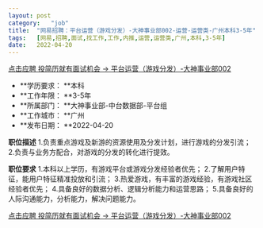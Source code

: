 ```yaml
---
layout:	post
category:	"job"
title:	"网易招聘：平台运营（游戏分发）-大神事业部002-运营-运营类-广州本科3-5年"
tags:	[网易,招聘,面试,找工作,工作,内推,运营,运营类,广州,本科,3-5年]
date:	2022-04-20
---
```


[点击应聘 投简历就有面试机会 -> 平台运营（游戏分发）-大神事业部002](http://mobile.bole.netease.com/bole/boleDetail?id=35986&employeeId=346f03c3cda5f04c&key=all)



- **学历要求： **本科
- **工作年限： **3-5年
- **所属部门： **大神事业部-中台数据部-平台组
- **工作城市： **广州
- **发布日期： **2022-04-20



**职位描述**
1.负责重点游戏及新游的资源使用及分发计划，进行游戏的分发引流；
2.负责与业务方配合，对游戏的分发的转化进行提效。



**职位要求**
1.本科以上学历，有游戏平台或游戏分发经验者优先；
2.了解用户特征，能用户特征精准投放和引流；
3.热爱游戏，有丰富的游戏经验，有游戏社区经验者优先；
4.具备良好的数据分析、逻辑分析能力和运营思路；
5.具备良好的人际沟通能力，分析能力，解决问题能力。



[点击应聘 投简历就有面试机会 -> 平台运营（游戏分发）-大神事业部002](http://mobile.bole.netease.com/bole/boleDetail?id=35986&employeeId=346f03c3cda5f04c&key=all)